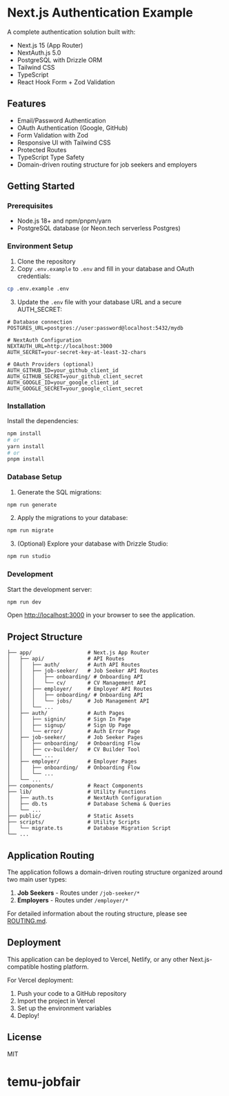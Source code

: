 # Next.js Authentication Example

A complete authentication solution built with:

- Next.js 15 (App Router)
- NextAuth.js 5.0
- PostgreSQL with Drizzle ORM
- Tailwind CSS
- TypeScript
- React Hook Form + Zod Validation

## Features

- Email/Password Authentication
- OAuth Authentication (Google, GitHub)
- Form Validation with Zod
- Responsive UI with Tailwind CSS
- Protected Routes
- TypeScript Type Safety
- Domain-driven routing structure for job seekers and employers

## Getting Started

### Prerequisites

- Node.js 18+ and npm/pnpm/yarn
- PostgreSQL database (or Neon.tech serverless Postgres)

### Environment Setup

1. Clone the repository
2. Copy `.env.example` to `.env` and fill in your database and OAuth credentials:

```bash
cp .env.example .env
```

3. Update the `.env` file with your database URL and a secure AUTH_SECRET:

```
# Database connection
POSTGRES_URL=postgres://user:password@localhost:5432/mydb

# NextAuth Configuration
NEXTAUTH_URL=http://localhost:3000
AUTH_SECRET=your-secret-key-at-least-32-chars

# OAuth Providers (optional)
AUTH_GITHUB_ID=your_github_client_id
AUTH_GITHUB_SECRET=your_github_client_secret
AUTH_GOOGLE_ID=your_google_client_id
AUTH_GOOGLE_SECRET=your_google_client_secret
```

### Installation

Install the dependencies:

```bash
npm install
# or
yarn install
# or
pnpm install
```

### Database Setup

1. Generate the SQL migrations:

```bash
npm run generate
```

2. Apply the migrations to your database:

```bash
npm run migrate
```

3. (Optional) Explore your database with Drizzle Studio:

```bash
npm run studio
```

### Development

Start the development server:

```bash
npm run dev
```

Open [http://localhost:3000](http://localhost:3000) in your browser to see the application.

## Project Structure

```
├── app/                  # Next.js App Router
│   ├── api/              # API Routes
│   │   ├── auth/         # Auth API Routes
│   │   ├── job-seeker/   # Job Seeker API Routes
│   │   │   ├── onboarding/ # Onboarding API
│   │   │   └── cv/       # CV Management API
│   │   ├── employer/     # Employer API Routes
│   │   │   ├── onboarding/ # Onboarding API
│   │   │   └── jobs/     # Job Management API
│   │   └── ...
│   ├── auth/             # Auth Pages
│   │   ├── signin/       # Sign In Page
│   │   ├── signup/       # Sign Up Page
│   │   └── error/        # Auth Error Page
│   ├── job-seeker/       # Job Seeker Pages
│   │   ├── onboarding/   # Onboarding Flow
│   │   ├── cv-builder/   # CV Builder Tool
│   │   └── ...
│   ├── employer/         # Employer Pages
│   │   ├── onboarding/   # Onboarding Flow
│   │   └── ...
│   └── ...
├── components/           # React Components
├── lib/                  # Utility Functions
│   ├── auth.ts           # NextAuth Configuration
│   ├── db.ts             # Database Schema & Queries
│   └── ...
├── public/               # Static Assets
├── scripts/              # Utility Scripts
│   └── migrate.ts        # Database Migration Script
└── ...
```

## Application Routing

The application follows a domain-driven routing structure organized around two main user types:

1. **Job Seekers** - Routes under `/job-seeker/*`
2. **Employers** - Routes under `/employer/*`

For detailed information about the routing structure, please see [ROUTING.md](./ROUTING.md).

## Deployment

This application can be deployed to Vercel, Netlify, or any other Next.js-compatible hosting platform.

For Vercel deployment:

1. Push your code to a GitHub repository
2. Import the project in Vercel
3. Set up the environment variables
4. Deploy!

## License

MIT
# temu-jobfair
